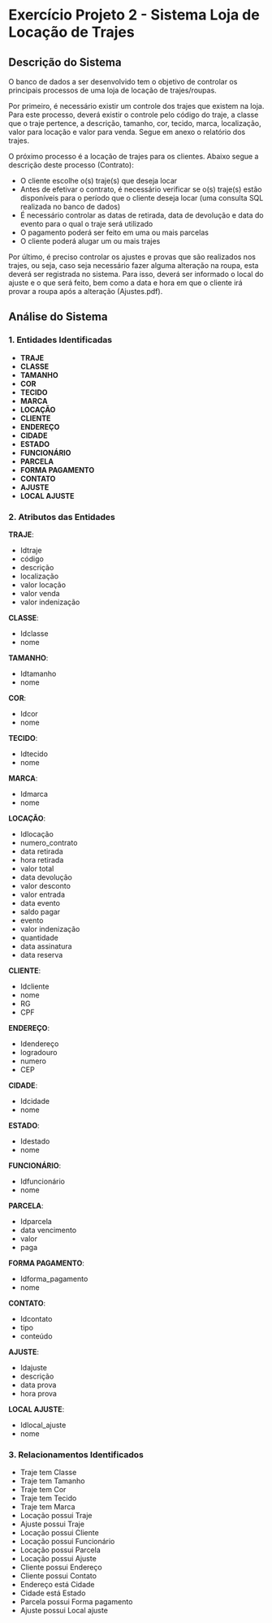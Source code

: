 # Exercício Projeto 2 - Sistema Loja de Locação de Trajes

## Descrição do Sistema

O banco de dados a ser desenvolvido tem o objetivo de controlar os principais processos de uma loja de locação de trajes/roupas.

Por primeiro, é necessário existir um controle dos trajes que existem na loja. Para este processo, deverá existir o controle pelo código do traje, a classe que o traje pertence, a descrição, tamanho, cor, tecido, marca, localização, valor para locação e valor para venda. Segue em anexo o relatório dos trajes.

O próximo processo é a locação de trajes para os clientes. Abaixo segue a descrição deste processo (Contrato):
+ O cliente escolhe o(s) traje(s) que deseja locar
+ Antes de efetivar o contrato, é necessário verificar se o(s) traje(s) estão disponíveis para o período que o cliente deseja locar (uma consulta SQL realizada no banco de dados)
+ É necessário controlar as datas de retirada, data de devolução e data do evento para o qual o traje será utilizado
+ O pagamento poderá ser feito em uma ou mais parcelas
+ O cliente poderá alugar um ou mais trajes

Por último, é preciso controlar os ajustes e provas que são realizados nos trajes, ou seja, caso seja necessário fazer alguma alteração na roupa, esta deverá ser registrada no sistema. Para isso, deverá ser informado o local do ajuste e o que será feito, bem como a data e hora em que o cliente irá provar a roupa após a alteração (Ajustes.pdf).

## Análise do Sistema

### 1. Entidades Identificadas

- **TRAJE**
- **CLASSE**
- **TAMANHO**
- **COR**
- **TECIDO**
- **MARCA**
- **LOCAÇÃO**
- **CLIENTE**
- **ENDEREÇO**
- **CIDADE**
- **ESTADO**
- **FUNCIONÁRIO**
- **PARCELA**
- **FORMA PAGAMENTO**
- **CONTATO**
- **AJUSTE**
- **LOCAL AJUSTE**

### 2. Atributos das Entidades

**TRAJE**:
* Idtraje
* código
* descrição
* localização
* valor locação
* valor venda
* valor indenização

**CLASSE**:
* Idclasse
* nome

**TAMANHO**:
* Idtamanho
* nome

**COR**:
* Idcor
* nome

**TECIDO**:
* Idtecido
* nome

**MARCA**:
* Idmarca
* nome

**LOCAÇÃO**:
* Idlocação
* numero\_contrato
* data retirada
* hora retirada
* valor total
* data devolução
* valor desconto
* valor entrada
* data evento
* saldo pagar
* evento
* valor indenização
* quantidade
* data assinatura
* data reserva

**CLIENTE**:
* Idcliente
* nome
* RG
* CPF

**ENDEREÇO**:
* Idendereço
* logradouro
* numero
* CEP

**CIDADE**:
* Idcidade
* nome

**ESTADO**:
* Idestado
* nome

**FUNCIONÁRIO**:
* Idfuncionário
* nome

**PARCELA**:
* Idparcela
* data vencimento
* valor
* paga

**FORMA PAGAMENTO**:
* Idforma\_pagamento
* nome

**CONTATO**:
* Idcontato
* tipo
* conteúdo

**AJUSTE**:
* Idajuste
* descrição
* data prova
* hora prova

**LOCAL AJUSTE**:
* Idlocal\_ajuste
* nome

### 3. Relacionamentos Identificados

- Traje tem Classe
- Traje tem Tamanho
- Traje tem Cor
- Traje tem Tecido
- Traje tem Marca
- Locação possui Traje
- Ajuste possui Traje
- Locação possui Cliente
- Locação possui Funcionário
- Locação possui Parcela
- Locação possui Ajuste
- Cliente possui Endereço
- Cliente possui Contato
- Endereço está Cidade
- Cidade está Estado
- Parcela possui Forma pagamento
- Ajuste possui Local ajuste
